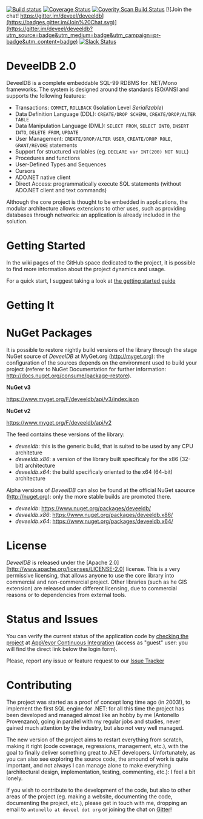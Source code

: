 [![Build status](https://ci.appveyor.com/api/projects/status/koo12o4q2ik8isej/branch/master?svg=true)](https://ci.appveyor.com/project/deveel/deveeldb/branch/master) [![Coverage Status](https://coveralls.io/repos/deveel/deveeldb/badge.svg?branch=master&service=github)](https://coveralls.io/github/deveel/deveeldb?branch=master) [![Coverity Scan Build Status](https://scan.coverity.com/projects/8341/badge.svg)](https://scan.coverity.com/projects/deveel-deveeldb) [![Join the chat! https://gitter.im/deveel/deveeldb](https://badges.gitter.im/Join%20Chat.svg)](https://gitter.im/deveel/deveeldb?utm_source=badge&utm_medium=badge&utm_campaign=pr-badge&utm_content=badge) [![Slack Status](https://deveeldb-slackin.herokuapp.com/badge.svg)](https://deveeldb-slackin.herokuapp.com/)

DeveelDB 2.0
==========

DeveelDB is a complete embeddable SQL-99 RDBMS for .NET/Mono frameworks. The system is designed around the standards ISO/ANSI and supports the following features:

- Transactions: `COMMIT`, `ROLLBACK` (Isolation Level *Serializable*)
- Data Definition Language (DDL): `CREATE/DROP SCHEMA`, `CREATE/DROP/ALTER TABLE`
- Data Manipulation Language (DML): `SELECT FROM`, `SELECT INTO`, `INSERT INTO`, `DELETE FROM`, `UPDATE`
- User Management: `CREATE/DROP/ALTER USER`, `CREATE/DROP ROLE`, `GRANT/REVOKE` statements
- Support for structured variables (eg. `DECLARE var INT(200) NOT NULL`)
- Procedures and functions
- User-Defined Types and Sequences
- Cursors
- ADO.NET native client
- Direct Access: programmatically execute SQL statements (without ADO.NET client and text commands)

Although the core project is thought to be embedded in applications, the modular architecture allows extensions to other uses, such as providing databases through networks: an application is already included in the solution.

Getting Started
=============

In the wiki pages of the GitHub space dedicated to the project, it is possible to find more information about the project dynamics and usage.

For a quick start, I suggest taking a look at [the getting started guide](https://github.com/deveel/deveeldb/wiki/Getting-Started-Embedded)


Getting It
============

NuGet Packages
=============
It is possible to restore nightly build versions of the library through the stage NuGet source of *DeveelDB* at MyGet.org (http://myget.org): the configuration of the sources depends on the environment used to build your project (referer to NuGet Documentation for further information: http://docs.nuget.org/consume/package-restore).

**NuGet v3**

https://www.myget.org/F/deveeldb/api/v3/index.json

**NuGet v2**

https://www.myget.org/F/deveeldb/api/v2


The feed contains these versions of the library:
- *deveeldb*: this is the generic build, that is suited to be used by any CPU architeture
- *deveeldb.x86*: a version of the library built specificaly for the x86 (32-bit) architecture
- *deveeldb.x64*: the build specificaly oriented to the x64 (64-bit) architecture

Alpha versions of *DeveelDB* can also be found at the official NuGet saource (http://nuget.org): only the more stable builds are promoted there.

- *deveeldb*: https://www.nuget.org/packages/deveeldb/
- *deveeldb.x86*: https://www.nuget.org/packages/deveeldb.x86/
- *deveeldb.x64*: https://www.nuget.org/packages/deveeldb.x64/

License
============

*DeveelDB* is released under the [Apache 2.0][http://www.apache.org/licenses/LICENSE-2.0] license. This is a very permissive licensing, that allows anyone to use the core library into commercial and non-commercial project. Other libraries (such as he GIS extension) are released under different licensing, due to commercial reasons or to dependencies from external tools.


Status and Issues
============

You can verify the current status of the application code by  [checking the project](https://ci.appveyor.com/project/tsutomi/deveeldb-3f7ew) at [AppVeyor Continuous Integration](http://ci.appveyor.com) (access as "guest" user: you will find the direct link below the login form).

Please, report any issue or feature request to our [Issue Tracker](http://github.com/deveel/deveeldb/issues)

Contributing
============

The project was started as a proof of concept long time ago (in 2003!), to implement the first SQL engine for .NET: for all this time the project has been developed and managed almost like an hobby by me (Antonello Provenzano), going in parallel with my regular jobs and studies, never gained much attention by the industry, but also not very well managed.

The new version of the project aims to restart everything from scratch, making it right (code coverage, regressions, management, etc.), with the goal to finally deliver something great to .NET developers.
Unfortunately, as you can also see exploring the source code, the amound of work is quite important, and not always I can manage alone to make everything (architectural design, implementation, testing, commenting, etc.): I feel a bit lonely.

If you wish to contribute to the development of the code, but also to other areas of the project (eg. making a website, documenting the code, documenting the project, etc.), please get in touch with me, dropping an email to `antonello at deveel dot org` or joining the chat on [Gitter](https://gitter.im/deveel/deveeldb)!

